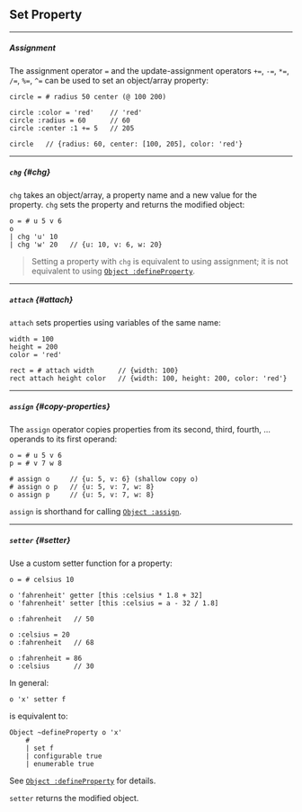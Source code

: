 ## Set Property

---

##### Assignment

The assignment operator `=` and the update-assignment operators `+=`, `-=`, `*=`, `/=`, `%=`, `^=` can be used to set an object/array property:

```
circle = # radius 50 center (@ 100 200)

circle :color = 'red'    // 'red'
circle :radius = 60      // 60
circle :center :1 += 5   // 205

circle   // {radius: 60, center: [100, 205], color: 'red'}
```

---

##### `chg` {#chg}

`chg` takes an object/array, a property name and a new value for the property. `chg` sets the property and returns the modified object:

```
o = # u 5 v 6
o 
| chg 'u' 10
| chg 'w' 20   // {u: 10, v: 6, w: 20} 
```

> Setting a property with `chg` is equivalent to using assignment; it is not equivalent to using [`Object :defineProperty`](https://developer.mozilla.org/en-US/docs/Web/JavaScript/Reference/Global_Objects/Object/defineProperty).

---

##### `attach` {#attach}

`attach` sets properties using variables of the same name:

```
width = 100
height = 200
color = 'red'

rect = # attach width      // {width: 100}
rect attach height color   // {width: 100, height: 200, color: 'red'}
```

---

##### `assign` {#copy-properties}

The `assign` operator copies properties from its second, third, fourth, ... operands to its first operand:

```
o = # u 5 v 6
p = # v 7 w 8

# assign o     // {u: 5, v: 6} (shallow copy o)
# assign o p   // {u: 5, v: 7, w: 8}
o assign p     // {u: 5, v: 7, w: 8}
```

`assign` is shorthand for calling [`Object :assign`](https://developer.mozilla.org/en-US/docs/Web/JavaScript/Reference/Global_Objects/Object/assign).

---

##### `setter` {#setter}

Use a custom setter function for a property:

```
o = # celsius 10

o 'fahrenheit' getter [this :celsius * 1.8 + 32]
o 'fahrenheit' setter [this :celsius = a - 32 / 1.8]

o :fahrenheit   // 50

o :celsius = 20
o :fahrenheit   // 68

o :fahrenheit = 86
o :celsius      // 30
```

In general:

```
o 'x' setter f
```

is equivalent to:

```
Object ~defineProperty o 'x'
    #
    | set f
    | configurable true
    | enumerable true
```

See [`Object :defineProperty`](https://developer.mozilla.org/en-US/docs/Web/JavaScript/Reference/Global_Objects/Object/defineProperty) for details.

`setter` returns the modified object.